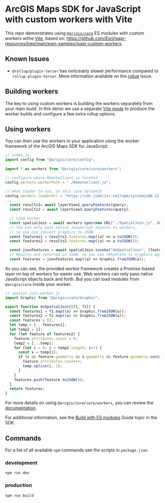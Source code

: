 # ArcGIS Maps SDK for JavaScript with custom workers with Vite

This repo demonstrates using [`@arcgis/core`](https://www.npmjs.com/package/@arcgis/core) ES modules with custom workers withe [Vite](https://vitejs.dev/), based on: https://github.com/Esri/jsapi-resources/tree/main/esm-samples/jsapi-custom-workers.

## Known Issues
- `@rollup/plugin-terser` has noticeably slower performance compared to `rollup-plugin-terser`. More information available on the [rollup](https://github.com/rollup/plugins/issues/1334) issue.

## Building workers

The key to using custom workers is building the workers separately from your main build. In this demo we use a separate [Vite mode](https://vitejs.dev/guide/env-and-mode.html#modes) to produce the worker builds and configure a few extra rollup options.

## Using workers

You can then use the workers in your application using the worker framework of the ArcGIS Maps SDK for JavaScript.

```js
// index.js
import config from "@arcgis/core/config";
...
import * as workers from "@arcgis/core/core/workers";

// configure where RemoteClient is located
config.workers.workerPath = "./RemoteClient.js";

// what loader to use, in this case SystemJS
config.workers.loaderUrl = "https://cdn.jsdelivr.net/npm/systemjs@6.12.1/dist/s.min.js";
...
  const results1= await layerView1.queryFeatures(query);
  const results2 = await layerView2.queryFeatures(query);

  // Load worker
  const spatialJoin = await workers.open(new URL("./SpatialJoin.js", document.baseURI).href);
  // You can only pass native JavaScript objects to workers,
  // so you can convert graphics to JSON.
  const features1 = results1.features.map((a) => a.toJSON());
  const features2 = results2.features.map((a) => a.toJSON());

  const jsonFeatures = await spatialJoin.invoke("doSpatialJoin", [features1, features2]);
  // Results are returned as JSON, so you can rehydrate to Graphics again
  const features = jsonFeatures.map((a) => Graphic.fromJSON(a));
```

As you can see, the provided worker framework creates a Promise-based layer on top of workers for easier use. Web workers can only pass native JavaScript objects back and forth. But you can load modules from `@arcgis/core` inside your worker.

```js
// spatial-join-worker.js
import Graphic from "@arcgis/core/Graphic";

export function doSpatialJoin([f1, f2]) {
  const features1 = f1.map((a) => Graphic.fromJSON(a));
  const features2 = f2.map((a) => Graphic.fromJSON(a));
  const features = [];
  let temp = [...features1];
  let temp2 = [];
  for (let feature of features2) {
    feature.attributes.count = 0;
    temp2 = [...temp];
    for (let i = 0; i < temp2.length; i++) {
      const x = temp[i];
      if (x && feature.geometry && x.geometry && feature.geometry.contains(x.geometry)) {
        feature.attributes.count++;
        temp.splice(i, 1);
      }
    }
    features.push(feature.toJSON());
  }
  return features;
}

```

For more details on using `@arcgis/core/core/workers`, you can review the [documentation](https://developers.arcgis.com/javascript/latest/api-reference/esri-core-workers.html).

For additional information, see the [Build with ES modules](https://developers.arcgis.com/javascript/latest/es-modules/) Guide topic in the SDK.

## Commands

For a list of all available `npm` commands see the scripts in `package.json`. 

### development

```
npm run dev
```

### production

```
npm run build
```
